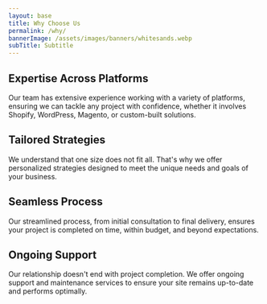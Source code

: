 ```yaml
---
layout: base
title: Why Choose Us
permalink: /why/
bannerImage: /assets/images/banners/whitesands.webp
subTitle: Subtitle
---
```


## Expertise Across Platforms
Our team has extensive experience working with a variety of platforms, ensuring we can tackle any project with confidence, whether it involves Shopify, WordPress, Magento, or custom-built solutions.

## Tailored Strategies
We understand that one size does not fit all. That's why we offer personalized strategies designed to meet the unique needs and goals of your business.

## Seamless Process
Our streamlined process, from initial consultation to final delivery, ensures your project is completed on time, within budget, and beyond expectations.

## Ongoing Support
Our relationship doesn't end with project completion. We offer ongoing support and maintenance services to ensure your site remains up-to-date and performs optimally.


